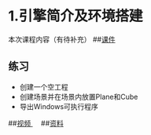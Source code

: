 # 1.引擎简介及环境搭建
本次课程内容（有待补充）
##[课件](https://github.com/onest-qile/course-Unity3D/tree/master/1.%E5%BC%95%E6%93%8E%E7%AE%80%E4%BB%8B%E5%8F%8A%E7%8E%AF%E5%A2%83%E6%90%AD%E5%BB%BA/%E8%AF%BE%E4%BB%B6)
## 练习
- 创建一个空工程
- 创建场景并在场景内放置Plane和Cube
- 导出Windows可执行程序

##[视频 <img src="https://raw.githubusercontent.com/TelerikAcademy/Common/master/icons/video.png" height="13">](http://pan.baidu.com/s/1mhELCrY)
##[资料]()
